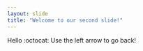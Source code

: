 ```yaml
---
layout: slide
title: "Welcome to our second slide!"
---
```

Hello :octocat:
Use the left arrow to go back!
